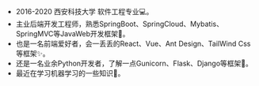- 2016-2020 西安科技大学 软件工程专业💻。
- 主业后端开发工程师，熟悉SpringBoot、SpringCloud、Mybatis、SpringMVC等JavaWeb开发框架🚀。
- 也是一名前端爱好者，会一丢丢的React、Vue、Ant Design、TailWind Css等框架✨。
- 还是一名业余Python开发者，了解一点Gunicorn、Flask、Django等框架🐍。
- 最近在学习机器学习的一些知识🤖。
